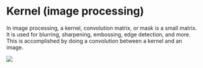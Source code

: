 
# Kernel (image processing)

In image processing, a kernel, convolution matrix, or mask is a small matrix. It is used for blurring, sharpening, embossing, edge detection, and more. This is accomplished by doing a convolution between a kernel and an image.

![](https://github.com/sanghvirajit19/ImageProcessing_Convolution/tree/master/Kernel_Outputs/sharpen.png)

